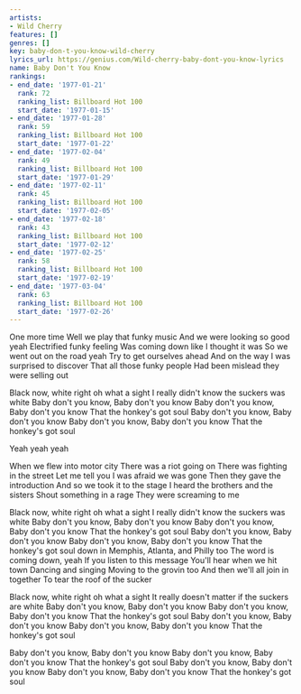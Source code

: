 ```yaml
---
artists:
- Wild Cherry
features: []
genres: []
key: baby-don-t-you-know-wild-cherry
lyrics_url: https://genius.com/Wild-cherry-baby-dont-you-know-lyrics
name: Baby Don't You Know
rankings:
- end_date: '1977-01-21'
  rank: 72
  ranking_list: Billboard Hot 100
  start_date: '1977-01-15'
- end_date: '1977-01-28'
  rank: 59
  ranking_list: Billboard Hot 100
  start_date: '1977-01-22'
- end_date: '1977-02-04'
  rank: 49
  ranking_list: Billboard Hot 100
  start_date: '1977-01-29'
- end_date: '1977-02-11'
  rank: 45
  ranking_list: Billboard Hot 100
  start_date: '1977-02-05'
- end_date: '1977-02-18'
  rank: 43
  ranking_list: Billboard Hot 100
  start_date: '1977-02-12'
- end_date: '1977-02-25'
  rank: 58
  ranking_list: Billboard Hot 100
  start_date: '1977-02-19'
- end_date: '1977-03-04'
  rank: 63
  ranking_list: Billboard Hot 100
  start_date: '1977-02-26'
---
```

One more time
Well we play that funky music
And we were looking so good yeah
Electrified funky feeling
Was coming down like I thought it was
So we went out on the road yeah
Try to get ourselves ahead
And on the way I was surprised to discover
That all those funky people
Had been mislead they were selling out

Black now, white right oh what a sight
I really didn't know the suckers was white
Baby don't you know, Baby don't you know
Baby don't you know, Baby don't you know
That the honkey's got soul
Baby don't you know, Baby don't you know
Baby don't you know, Baby don't you know
That the honkey's got soul

Yeah yeah yeah

When we flew into motor city
There was a riot going on
There was fighting in the street
Let me tell you I was afraid we was gone
Then they gave the introduction
And so we took it to the stage
I heard the brothers and the sisters
Shout something in a rage
They were screaming to me

Black now, white right oh what a sight
I really didn't know the suckers was white
Baby don't you know, Baby don't you know
Baby don't you know, Baby don't you know
That the honkey's got soul
Baby don't you know, Baby don't you know
Baby don't you know, Baby don't you know
That the honkey's got soul down in Memphis, Atlanta, and Philly too
The word is coming down, yeah
If you listen to this message
You'll hear when we hit town
Dancing and singing
Moving to the grovin too
And then we'll all join in together
To tear the roof of the sucker

Black now, white right oh what a sight
It really doesn't matter if the suckers are white
Baby don't you know, Baby don't you know
Baby don't you know, Baby don't you know
That the honkey's got soul
Baby don't you know, Baby don't you know
Baby don't you know, Baby don't you know
That the honkey's got soul

Baby don't you know, Baby don't you know
Baby don't you know, Baby don't you know
That the honkey's got soul
Baby don't you know, Baby don't you know
Baby don't you know, Baby don't you know
That the honkey's got soul

